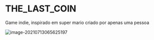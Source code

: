 # THE_LAST_COIN
Game indie, inspirado em super mario criado por apenas uma pessoa 

![image-20210713065625197](C:\Users\gusta\AppData\Roaming\Typora\typora-user-images\image-20210713065625197.png)

